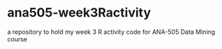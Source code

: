 # ana505-week3Ractivity
a repository to hold my week 3 R activity code for ANA-505 Data Mining course

